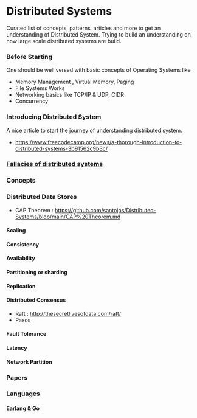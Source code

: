 # Distributed Systems

Curated list of concepts, patterns, articles and more to get an understanding of Distributed System.
Trying to build an understanding on how large scale distributed systems are build.

### Before Starting

One should be well versed with basic concepts of Operating Systems like

* Memory Management , Virtual Memory, Paging
* File Systems Works
* Networking basics like TCP/IP & UDP, CIDR 
* Concurrency

### Introducing Distributed System

A nice article to start the journey of understanding distributed system.
* https://www.freecodecamp.org/news/a-thorough-introduction-to-distributed-systems-3b91562c9b3c/


### [Fallacies of distributed systems](https://github.com/santojos/Distributed-Systems/tree/main/Fallacies%20of%20distributed%20systems)


### Concepts

### Distributed Data Stores

* CAP Theorem : https://github.com/santojos/Distributed-Systems/blob/main/CAP%20Theorem.md

#### Scaling
#### Consistency
#### Availability
#### Partitioning or sharding
#### Replication

#### Distributed Consensus

* Raft : http://thesecretlivesofdata.com/raft/
* Paxos 

#### Fault Tolerance
#### Latency
#### Network Partition


### Papers

### Languages 

#### Earlang  & Go 
